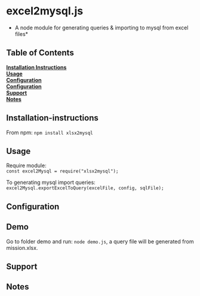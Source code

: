 # excel2mysql.js
* A node module for generating queries & importing to mysql from excel files*

## Table of Contents
**[Installation Instructions](#installation-instructions)**<br>
**[Usage](#Usage)**<br>
**[Configuration](#Configuration)**<br>
**[Configuration](#Demo)**<br>
**[Support](#Support)**<br>
**[Notes](#Notes)**<br>



## Installation-instructions
From npm: `npm install xlsx2mysql`
## Usage
Require module:<br>
`const excel2Mysql = require("xlsx2mysql");`

To generating mysql import queries:<br>
`excel2Mysql.exportExcelToQuery(excelFile, config, sqlFile);`

## Configuration

## Demo
Go to folder demo and run: `node demo.js`, a query file will be generated from mission.xlsx.


## Support

## Notes




